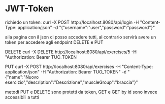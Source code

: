 # JWT-Token
richiedo un token: curl -X POST http://localhost:8080/api/login -H "Content-Type: application/json" -d "{\"username\":\"user\",\"password\":\"password\"}"

alla pagina con il json ci posso accedere tutti, al contrario servirà avere un token per accedere agli endpoint DELETE e PUT

DELETE
curl -X DELETE http://localhost:8080/api/exercises/5 -H "Authorization: Bearer TUO_TOKEN

PUT
curl -X POST http://localhost:8080/api/exercises -H "Content-Type: application/json" -H "Authorization: Bearer TUO_TOKEN" -d "{\"name\":\"Nuovo esercizio\",\"description\":\"Descrizione\",\"muscleGroup\":\"braccia\"}"

metodi PUT e DELETE sono protetti da token, GET e GET by id sono invece accessibili a tutti
